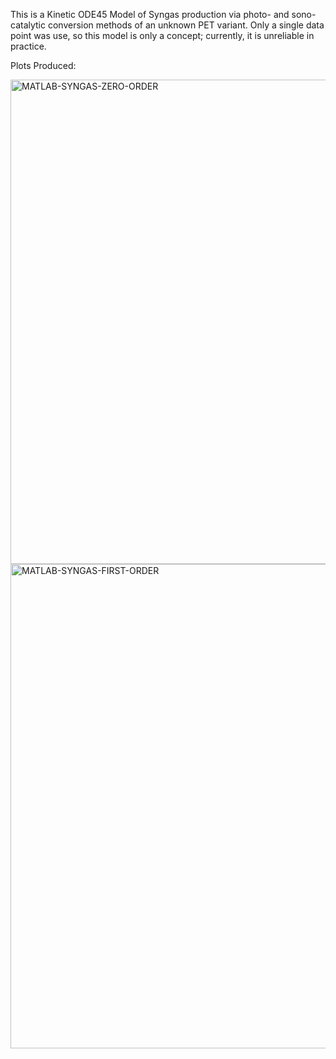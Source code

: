 This is a Kinetic ODE45 Model of Syngas production via photo- and sono-catalytic conversion methods of an unknown PET variant. 
Only a single data point was use, so this model is only a concept; currently, it is unreliable in practice.

Plots Produced:

<img width="1197" height="775" alt="MATLAB-SYNGAS-ZERO-ORDER" src="https://github.com/user-attachments/assets/c1df3e08-8d10-4a95-abf6-8ba1439dec10" />

<img width="1197" height="775" alt="MATLAB-SYNGAS-FIRST-ORDER" src="https://github.com/user-attachments/assets/acb05556-21fa-48b3-a4de-907a9f7e8f41" />
